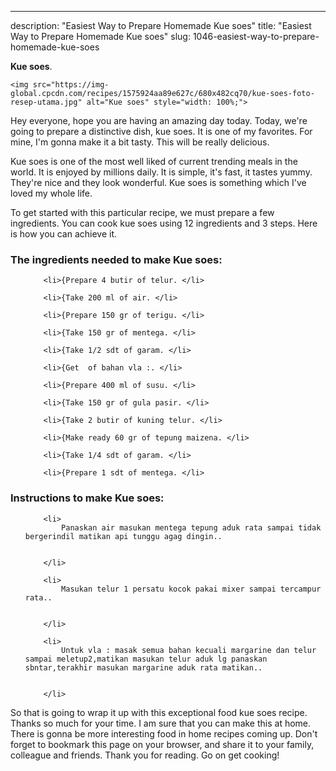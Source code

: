 ---
description: "Easiest Way to Prepare Homemade Kue soes"
title: "Easiest Way to Prepare Homemade Kue soes"
slug: 1046-easiest-way-to-prepare-homemade-kue-soes

<p>
	<strong>Kue soes</strong>. 
	
</p>
<p>
	
	<img src="https://img-global.cpcdn.com/recipes/1575924aa89e627c/680x482cq70/kue-soes-foto-resep-utama.jpg" alt="Kue soes" style="width: 100%;">
	
	
</p>
<p>
	Hey everyone, hope you are having an amazing day today. Today, we're going to prepare a distinctive dish, kue soes. It is one of my favorites. For mine, I'm gonna make it a bit tasty. This will be really delicious.
</p>
	
<p>
	Kue soes is one of the most well liked of current trending meals in the world. It is enjoyed by millions daily. It is simple, it's fast, it tastes yummy. They're nice and they look wonderful. Kue soes is something which I've loved my whole life.
</p>
<p>
	
</p>

<p>
To get started with this particular recipe, we must prepare a few ingredients. You can cook kue soes using 12 ingredients and 3 steps. Here is how you can achieve it.
</p>

<h3>The ingredients needed to make Kue soes:</h3>

<ol>
	
		<li>{Prepare 4 butir of telur. </li>
	
		<li>{Take 200 ml of air. </li>
	
		<li>{Prepare 150 gr of terigu. </li>
	
		<li>{Take 150 gr of mentega. </li>
	
		<li>{Take 1/2 sdt of garam. </li>
	
		<li>{Get  of bahan vla :. </li>
	
		<li>{Prepare 400 ml of susu. </li>
	
		<li>{Take 150 gr of gula pasir. </li>
	
		<li>{Take 2 butir of kuning telur. </li>
	
		<li>{Make ready 60 gr of tepung maizena. </li>
	
		<li>{Take 1/4 sdt of garam. </li>
	
		<li>{Prepare 1 sdt of mentega. </li>
	
</ol>
<p>
	
</p>

<h3>Instructions to make Kue soes:</h3>

<ol>
	
		<li>
			Panaskan air masukan mentega tepung aduk rata sampai tidak bergerindil matikan api tunggu agag dingin..
			
			
		</li>
	
		<li>
			Masukan telur 1 persatu kocok pakai mixer sampai tercampur rata..
			
			
		</li>
	
		<li>
			Untuk vla : masak semua bahan kecuali margarine dan telur sampai meletup2,matikan masukan telur aduk lg panaskan sbntar,terakhir masukan margarine aduk rata matikan..
			
			
		</li>
	
</ol>

<p>
	
</p>

<p>
	So that is going to wrap it up with this exceptional food kue soes recipe. Thanks so much for your time. I am sure that you can make this at home. There is gonna be more interesting food in home recipes coming up. Don't forget to bookmark this page on your browser, and share it to your family, colleague and friends. Thank you for reading. Go on get cooking!
</p>
